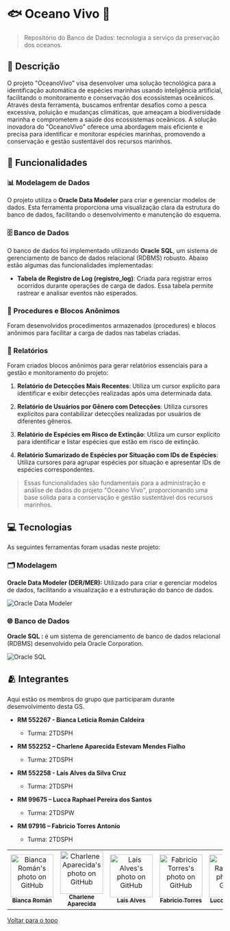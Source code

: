 # 🐟 Oceano Vivo 🌊

> Repositório do Banco de Dados: tecnologia a serviço da preservação dos oceanos.

## 📌 Descrição

O projeto "OceanoVivo" visa desenvolver uma solução tecnológica para a identificação automática de espécies marinhas usando inteligência artificial, facilitando o monitoramento e conservação dos ecossistemas oceânicos. Através desta ferramenta, buscamos enfrentar desafios como a pesca excessiva, poluição e mudanças climáticas, que ameaçam a biodiversidade marinha e comprometem a saúde dos ecossistemas oceânicos. A solução inovadora do "OceanoVivo" oferece uma abordagem mais eficiente e precisa para identificar e monitorar espécies marinhas, promovendo a conservação e gestão sustentável dos recursos marinhos.

## 🚀 Funcionalidades

### 📊 Modelagem de Dados

O projeto utiliza o **Oracle Data Modeler** para criar e gerenciar modelos de dados. Esta ferramenta proporciona uma visualização clara da estrutura do banco de dados, facilitando o desenvolvimento e manutenção do esquema.

### 🗄️ Banco de Dados

O banco de dados foi implementado utilizando **Oracle SQL**, um sistema de gerenciamento de banco de dados relacional (RDBMS) robusto. Abaixo estão algumas das funcionalidades implementadas:

- **Tabela de Registro de Log (registro_log)**: Criada para registrar erros ocorridos durante operações de carga de dados. Essa tabela permite rastrear e analisar eventos não esperados.

### 🔧 Procedures e Blocos Anônimos

Foram desenvolvidos procedimentos armazenados (procedures) e blocos anônimos para facilitar a carga de dados nas tabelas criadas. 

### 📃 Relatórios

Foram criados blocos anônimos para gerar relatórios essenciais para a gestão e monitoramento do projeto:

1. **Relatório de Detecções Mais Recentes**: Utiliza um cursor explícito para identificar e exibir detecções realizadas após uma determinada data.

2. **Relatório de Usuários por Gênero com Detecções**: Utiliza cursores explícitos para contabilizar detecções realizadas por usuários de diferentes gêneros.

3. **Relatório de Espécies em Risco de Extinção**: Utiliza um cursor explícito para identificar e listar espécies que estão em risco de extinção.

4. **Relatório Sumarizado de Espécies por Situação com IDs de Espécies**: Utiliza cursores para agrupar espécies por situação e apresentar IDs de espécies correspondentes.

> Essas funcionalidades são fundamentais para a administração e análise de dados do projeto "Oceano Vivo", proporcionando uma base sólida para a conservação e gestão sustentável dos recursos marinhos.

## 💻 Tecnologias

As seguintes ferramentas foram usadas neste projeto:

### 🗂️ Modelagem
**Oracle Data Modeler (DER/MER):** Utilizado para criar e gerenciar modelos de dados, facilitando a visualização e a estruturação do banco de dados.

![Oracle Data Modeler](https://img.shields.io/badge/Oracle_Data_Modeler-F80000?style=for-the-badge&logo=oracle&logoColor=white)

### 🌐 Banco de Dados
**Oracle SQL :**  é um sistema de gerenciamento de banco de dados relacional (RDBMS) desenvolvido pela Oracle Corporation. 

![Oracle SQL](https://img.shields.io/badge/Oracle_SQL-F80000?style=for-the-badge&logo=oracle&logoColor=white)

## 🫂 Integrantes

Aqui estão os membros do grupo que participaram durante desenvolvimento desta GS.

* **RM 552267 - Bianca Leticia Román Caldeira**
  - Turma: 2TDSPH
    
* **RM 552252 – Charlene Aparecida Estevam Mendes Fialho**
  - Turma: 2TDSPH

* **RM 552258 - Laís Alves da Silva Cruz**
  - Turma: 2TDSPH

* **RM 99675 – Lucca Raphael Pereira dos Santos**
  - Turma: 2TDSPW

* **RM 97916 – Fabricio Torres Antonio**
  - Turma: 2TDSPH

<table>
  <tr>
        <td align="center">
      <a href="https://github.com/biancaroman">
        <img src="https://avatars.githubusercontent.com/u/128830935?v=4" width="100px;" border-radius='50%' alt="Bianca Román's photo on GitHub"/><br>
        <sub>
          <b>Bianca Román</b>
        </sub>
      </a>
    </td>
    <td align="center">
      <a href="https://github.com/charlenefialho">
        <img src="https://avatars.githubusercontent.com/u/94643076?v=4" width="100px;" border-radius='50%' alt="Charlene Aparecida's photo on GitHub"/><br>
        <sub>
          <b>Charlene Aparecida</b>
        </sub>
      </a>
    </td>
    <td align="center">
      <a href="https://github.com/laiscrz">
        <img src="https://avatars.githubusercontent.com/u/133046134?v=4" width="100px;" alt="Lais Alves's photo on GitHub"/><br>
        <sub>
          <b>Lais Alves</b>
        </sub>
      </a>
    </td>
     <td align="center">
      <a href="https://github.com/Fabs0602">
        <img src="https://avatars.githubusercontent.com/u/111320639?v=4" width="100px;" border-radius='50%' alt="Fabricio Torres's photo on GitHub"/><br>
        <sub>
          <b>Fabricio Torres</b>
        </sub>
      </a>
    </td>
    <td align="center">
      <a href="https://github.com/LuccaRaphael">
        <img src="https://avatars.githubusercontent.com/u/127765063?v=4" width="100px;" border-radius='50%' alt="Lucca Raphael's photo on GitHub"/><br>
        <sub>
          <b>Lucca Raphael</b>
        </sub>
      </a>
    </td>
  </tr>
</table>

<a href="#top">Voltar para o topo</a>

